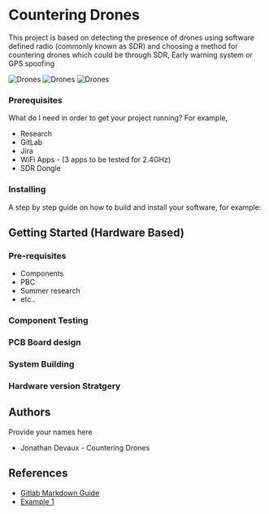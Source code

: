 # Countering Drones
This project is based on detecting the presence of drones using software defined radio (commonly known as SDR) and choosing a method for countering drones which could be through SDR, Early warning system or GPS spoofing

![Drones](https://th.bing.com/th/id/OIP.6me6O0jtox3F-oLnPkht7gAAAA?pid=Api&w=203&h=110.02710027100271&c=7&dpr=1.25)
![Drones](https://th.bing.com/th/id/OIP.YcmIz545R5HA5u6rcY0PkgAAAA?pid=Api&w=202.99999999999997&h=106.0675&c=7&dpr=1.25)
![Drones](https://images.idgesg.net/images/article/2020/01/snaptain-a15-drones-100827817-medium.jpg)


### Prerequisites
What do I need in order to get your project running? For example,
* Research
* GitLab
* Jira
* WiFi Apps - (3 apps to be tested for 2.4GHz)
* SDR Dongle

### Installing
A step by step guide on how to build and install your software, for example:


## Getting Started (Hardware Based)

### Pre-requisites

* Components
* PBC
* Summer research
* etc..
 
### Component Testing
### PCB Board design
### System Building
### Hardware version Stratgery

## Authors
Provide your names here
* Jonathan Devaux - Countering Drones

## References
* [Gitlab Markdown Guide](https://docs.gitlab.com/ee/user/markdown.html)
* [Example 1](https://github.com/erasmus-without-paper/ewp-specs-sec-intro/tree/v2.0.2)




